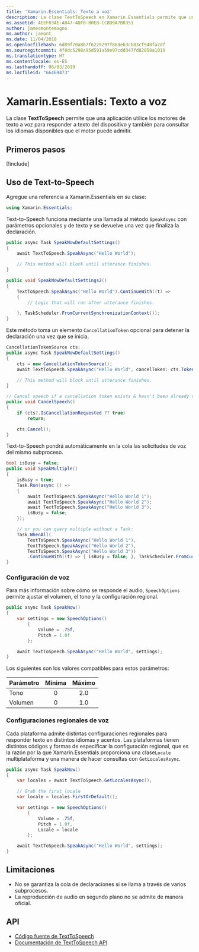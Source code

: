 ```yaml
---
title: 'Xamarin.Essentials: Texto a voz'
description: La clase TextToSpeech en Xamarin.Essentials permite que una aplicación utilice los motores de texto a voz para responder a texto del dispositivo y también para consultar los idiomas disponibles que el motor puede admitir.
ms.assetid: AEEF03AE-A047-4DF0-B0E8-CC8D9A7B8351
author: jamesmontemagno
ms.author: jamont
ms.date: 11/04/2018
ms.openlocfilehash: 6d89f70a8b7f6229297f86deb3cb83cf940fa7df
ms.sourcegitcommit: 4f8dc5298a95d591a59e97cdd347fd82858a1019
ms.translationtype: HT
ms.contentlocale: es-ES
ms.lasthandoff: 06/03/2019
ms.locfileid: "66469473"
---
```

# <a name="xamarinessentials-text-to-speech"></a>Xamarin.Essentials: Texto a voz

La clase **TextToSpeech** permite que una aplicación utilice los motores de texto a voz para responder a texto del dispositivo y también para consultar los idiomas disponibles que el motor puede admitir.

## <a name="get-started"></a>Primeros pasos

[!include[](~/essentials/includes/get-started.md)]

## <a name="using-text-to-speech"></a>Uso de Text-to-Speech

Agregue una referencia a Xamarin.Essentials en su clase:

```csharp
using Xamarin.Essentials;
```

Text-to-Speech funciona mediante una llamada al método `SpeakAsync` con parámetros opcionales y de texto y se devuelve una vez que finaliza la declaración.

```csharp
public async Task SpeakNowDefaultSettings()
{
    await TextToSpeech.SpeakAsync("Hello World");

    // This method will block until utterance finishes.
}

public void SpeakNowDefaultSettings2()
{
    TextToSpeech.SpeakAsync("Hello World").ContinueWith((t) =>
    {
        // Logic that will run after utterance finishes.

    }, TaskScheduler.FromCurrentSynchronizationContext());
}
```

Este método toma un elemento `CancellationToken` opcional para detener la declaración una vez que se inicia.

```csharp
CancellationTokenSource cts;
public async Task SpeakNowDefaultSettings()
{
    cts = new CancellationTokenSource();
    await TextToSpeech.SpeakAsync("Hello World", cancelToken: cts.Token);

    // This method will block until utterance finishes.
}

// Cancel speech if a cancellation token exists & hasn't been already requested.
public void CancelSpeech()
{
    if (cts?.IsCancellationRequested ?? true)
        return;

    cts.Cancel();
}
```

Text-to-Speech pondrá automáticamente en la cola las solicitudes de voz del mismo subproceso.

```csharp
bool isBusy = false;
public void SpeakMultiple()
{
    isBusy = true;
    Task.Run(async () =>
    {
        await TextToSpeech.SpeakAsync("Hello World 1");
        await TextToSpeech.SpeakAsync("Hello World 2");
        await TextToSpeech.SpeakAsync("Hello World 3");
        isBusy = false;
    });

    // or you can query multiple without a Task:
    Task.WhenAll(
        TextToSpeech.SpeakAsync("Hello World 1"),
        TextToSpeech.SpeakAsync("Hello World 2"),
        TextToSpeech.SpeakAsync("Hello World 3"))
        .ContinueWith((t) => { isBusy = false; }, TaskScheduler.FromCurrentSynchronizationContext());
}
```

### <a name="speech-settings"></a>Configuración de voz

Para más información sobre cómo se responde el audio, `SpeechOptions` permite ajustar el volumen, el tono y la configuración regional.

```csharp
public async Task SpeakNow()
{
    var settings = new SpeechOptions()
        {
            Volume = .75f,
            Pitch = 1.0f
        };

    await TextToSpeech.SpeakAsync("Hello World", settings);
}
```

Los siguientes son los valores compatibles para estos parámetros:

| Parámetro | Mínima | Máximo |
| --- | :---: | :---: |
| Tono | 0 | 2.0 |
| Volumen | 0 | 1.0 |

### <a name="speech-locales"></a>Configuraciones regionales de voz

Cada plataforma admite distintas configuraciones regionales para responder texto en distintos idiomas y acentos. Las plataformas tienen distintos códigos y formas de especificar la configuración regional, que es la razón por la que Xamarin.Essentials proporciona una clase`Locale` multiplataforma y una manera de hacer consultas con `GetLocalesAsync`.

```csharp
public async Task SpeakNow()
{
    var locales = await TextToSpeech.GetLocalesAsync();

    // Grab the first locale
    var locale = locales.FirstOrDefault();

    var settings = new SpeechOptions()
        {
            Volume = .75f,
            Pitch = 1.0f,
            Locale = locale
        };

    await TextToSpeech.SpeakAsync("Hello World", settings);
}
```

## <a name="limitations"></a>Limitaciones

- No se garantiza la cola de declaraciones si se llama a través de varios subprocesos.
- La reproducción de audio en segundo plano no se admite de manera oficial.

## <a name="api"></a>API

- [Código fuente de TextToSpeech](https://github.com/xamarin/Essentials/tree/master/Xamarin.Essentials/TextToSpeech)
- [Documentación de TextToSpeech API](xref:Xamarin.Essentials.TextToSpeech)
